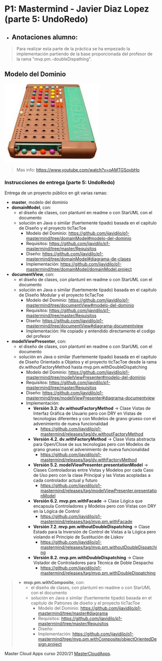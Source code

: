 # P1: Mastermind - Javier Diaz Lopez (parte 5: UndoRedo)

  * ## Anotaciones alumno: 
  > Para realizar esta parte de la práctica se ha empezado la implementación partiendo de la base proporcionada del profesor de la rama "mvp.pm.-doubleDispathing". 

## Modelo del Dominio
![This is a alt text.](Mastermind.jpg "Mastermind.")
>Mas info: https://www.youtube.com/watch?v=oAMTGSovbHo

### Instrucciones de entrega (parte 5: UndoRedo)

Entrega de un proyecto público en git varias ramas:

* **master**, modelo del dominio
* **domainModel**, con:
    * el diseño de clases, con plantuml en readme o con StarUML con el documento  
    * solución en Java o similar (fuertemente tipado) basada en el capitulo de Diseño y el proyecto ticTacToe
        * Modelo del Dominio: https://github.com/ijavidilo/p1-mastermind/tree/domainModel#modelo-del-dominio
        * Requisitos: https://github.com/ijavidilo/p1-mastermind/tree/master/Requisitos
        * Diseño: https://github.com/ijavidilo/p1-mastermind/tree/domainModel#diagrama-de-clases
        * Implementación:  https://github.com/ijavidilo/p1-mastermind/tree/domainModel/domainModel.project
 * **documentView**, con:
    * el diseño de clases, con plantuml en readme o con StarUML con el documento  
    * solución en Java o similar (fuertemente tipado) basada en el capitulo de Diseño Modular y el proyecto ticTacToe
        * Modelo del Dominio: https://github.com/ijavidilo/p1-mastermind/tree/documentView#modelo-del-dominio
        * Requisitos:  https://github.com/ijavidilo/p1-mastermind/tree/master/Requisitos
        * Diseño: https://github.com/ijavidilo/p1-mastermind/tree/documentView#diagrama-documentview
        * Implementación: He copiado y entendido directamente el codigo del profesor
 * **modelViewPresenter**, con:
    * el diseño de clases, con plantuml en readme o con StarUML con el documento  
    * solución en Java o similar (fuertemente tipado) basada en el capitulo de Diseño Orientado a Objetos y el proyecto ticTacToe desde la rama dv.withoutFactoryMethod hasta mvp.pm.withDoubleDispatching
        * Modelo del Dominio: https://github.com/ijavidilo/p1-mastermind/tree/modelViewPresenter#modelo-del-dominio
        * Requisitos:  https://github.com/ijavidilo/p1-mastermind/tree/master/Requisitos
        * Diseño: https://github.com/ijavidilo/p1-mastermind/tree/modelViewPresenter#diagrama-documentview
        * Implementación:
          * **Versión 3.2: dv.withoutFactoryMethod** -> Clase Vistas de Interfaz Gráfica de Usuario pero con DRY en Vistas de tecnologías diferentes y con Modelos de grano grueso con el advenimiento de nueva funcionalidad
              *  https://github.com/ijavidilo/p1-mastermind/releases/tag/dv.withoutFactoryMethod
          * **Versión 4.2. dv.withFactoryMethod** -> Clase Vista abstracta para Open/Close de sus tecnologías pero con Modelos de grano grueso con el advenimiento de nueva funcionalidad
              *  https://github.com/ijavidilo/p1-mastermind/releases/tag/dv.withFactoryMethod
          * **Versión 5.2. modelViewPresenter.presentationModel** -> Clases Controladoras entre Vistas y Modelos por cada Caso de Uso pero con la clase Principal y las Vistas acopladas a cada controlador actual y futuro
              *  https://github.com/ijavidilo/p1-mastermind/releases/tag/modelViewPresenter.presentationModel
          * **Versión 6.2. mvp.pm.withFacade** -> Clase Lógica que encapsula Controladores y Modelos pero con Vistas con DRY en la Lógica de Control
              *  https://github.com/ijavidilo/p1-mastermind/releases/tag/mvp.pm.withFacade
          * **Versión 7.2. mvp.pm.withoutDoubleDispatching** -> Clase Estado para la Inversión de Control de Vistas a la Lógica pero violando el Principio de Sustitución de Liskov
              *  https://github.com/ijavidilo/p1-mastermind/releases/tag/mvp.pm.withoutDoubleDispatching
          * **Versión 8.2. mvp.pm.withDoubleDispatching** -> Clase Vistador de Controladores para Técnica de Doble Despacho
              *  https://github.com/ijavidilo/p1-mastermind/releases/tag/mvp.pm.withDoubleDispatching
> * **mvp.pm.withComposite**, con:
>    * el diseño de clases, con plantuml en readme o con StarUML con el documento  
>    * solución en Java o similar (fuertemente tipado) basada en el capitulo de Patrones de diseño y el proyecto ticTacToe
>        * Modelo del Dominio: https://github.com/ijavidilo/p1-mastermind/tree/master#diagrama
>        * Requisitos:  https://github.com/ijavidilo/p1-mastermind/tree/master/Requisitos
>        * Diseño: 
>        * Implementación:  https://github.com/ijavidilo/p1-mastermind/tree/mvp.pm.withComposite/objectOrientedDesign.project

Master Cloud Apps curso 2020/21 [MasterCloudApps](https://www.codeurjc.es/mastercloudapps/).